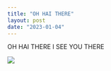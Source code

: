 ```yaml
---
title: "OH HAI THERE"
layout: post
date: "2023-01-04"
---
```


OH HAI THERE I SEE YOU THERE

![](/assets/images/2023/20221229_1439577296340406137338723-461x1024.jpg)
